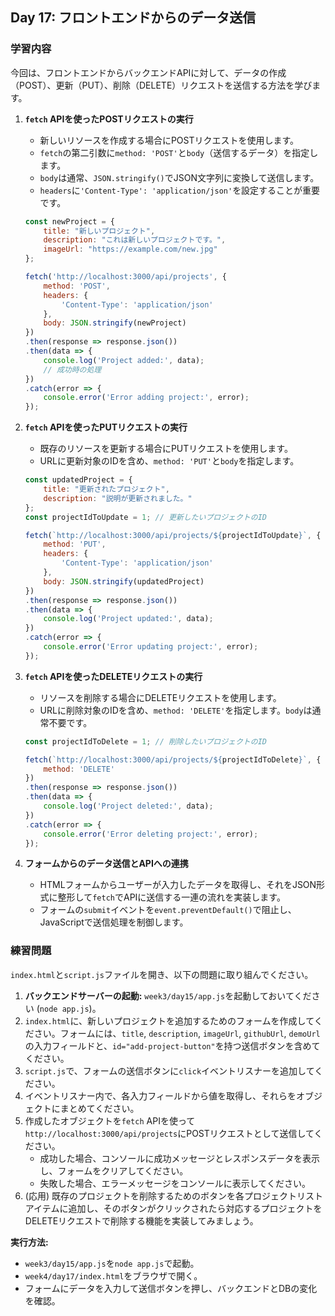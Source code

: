 ## Day 17: フロントエンドからのデータ送信

### 学習内容

今回は、フロントエンドからバックエンドAPIに対して、データの作成（POST）、更新（PUT）、削除（DELETE）リクエストを送信する方法を学びます。

1.  **`fetch` APIを使ったPOSTリクエストの実行**
    *   新しいリソースを作成する場合にPOSTリクエストを使用します。
    *   `fetch`の第二引数に`method: 'POST'`と`body`（送信するデータ）を指定します。
    *   `body`は通常、`JSON.stringify()`でJSON文字列に変換して送信します。
    *   `headers`に`'Content-Type': 'application/json'`を設定することが重要です。
    ```javascript
    const newProject = {
        title: "新しいプロジェクト",
        description: "これは新しいプロジェクトです。",
        imageUrl: "https://example.com/new.jpg"
    };

    fetch('http://localhost:3000/api/projects', {
        method: 'POST',
        headers: {
            'Content-Type': 'application/json'
        },
        body: JSON.stringify(newProject)
    })
    .then(response => response.json())
    .then(data => {
        console.log('Project added:', data);
        // 成功時の処理
    })
    .catch(error => {
        console.error('Error adding project:', error);
    });
    ```

2.  **`fetch` APIを使ったPUTリクエストの実行**
    *   既存のリソースを更新する場合にPUTリクエストを使用します。
    *   URLに更新対象のIDを含め、`method: 'PUT'`と`body`を指定します。
    ```javascript
    const updatedProject = {
        title: "更新されたプロジェクト",
        description: "説明が更新されました。"
    };
    const projectIdToUpdate = 1; // 更新したいプロジェクトのID

    fetch(`http://localhost:3000/api/projects/${projectIdToUpdate}`, {
        method: 'PUT',
        headers: {
            'Content-Type': 'application/json'
        },
        body: JSON.stringify(updatedProject)
    })
    .then(response => response.json())
    .then(data => {
        console.log('Project updated:', data);
    })
    .catch(error => {
        console.error('Error updating project:', error);
    });
    ```

3.  **`fetch` APIを使ったDELETEリクエストの実行**
    *   リソースを削除する場合にDELETEリクエストを使用します。
    *   URLに削除対象のIDを含め、`method: 'DELETE'`を指定します。`body`は通常不要です。
    ```javascript
    const projectIdToDelete = 1; // 削除したいプロジェクトのID

    fetch(`http://localhost:3000/api/projects/${projectIdToDelete}`, {
        method: 'DELETE'
    })
    .then(response => response.json())
    .then(data => {
        console.log('Project deleted:', data);
    })
    .catch(error => {
        console.error('Error deleting project:', error);
    });
    ```

4.  **フォームからのデータ送信とAPIへの連携**
    *   HTMLフォームからユーザーが入力したデータを取得し、それをJSON形式に整形して`fetch`でAPIに送信する一連の流れを実装します。
    *   フォームの`submit`イベントを`event.preventDefault()`で阻止し、JavaScriptで送信処理を制御します。

### 練習問題

`index.html`と`script.js`ファイルを開き、以下の問題に取り組んでください。

1.  **バックエンドサーバーの起動:** `week3/day15/app.js`を起動しておいてください (`node app.js`)。
2.  `index.html`に、新しいプロジェクトを追加するためのフォームを作成してください。フォームには、`title`, `description`, `imageUrl`, `githubUrl`, `demoUrl`の入力フィールドと、`id="add-project-button"`を持つ送信ボタンを含めてください。
3.  `script.js`で、フォームの送信ボタンに`click`イベントリスナーを追加してください。
4.  イベントリスナー内で、各入力フィールドから値を取得し、それらをオブジェクトにまとめてください。
5.  作成したオブジェクトを`fetch` APIを使って`http://localhost:3000/api/projects`にPOSTリクエストとして送信してください。
    *   成功した場合、コンソールに成功メッセージとレスポンスデータを表示し、フォームをクリアしてください。
    *   失敗した場合、エラーメッセージをコンソールに表示してください。
6.  (応用) 既存のプロジェクトを削除するためのボタンを各プロジェクトリストアイテムに追加し、そのボタンがクリックされたら対応するプロジェクトをDELETEリクエストで削除する機能を実装してみましょう。

**実行方法:**
*   `week3/day15/app.js`を`node app.js`で起動。
*   `week4/day17/index.html`をブラウザで開く。
*   フォームにデータを入力して送信ボタンを押し、バックエンドとDBの変化を確認。
